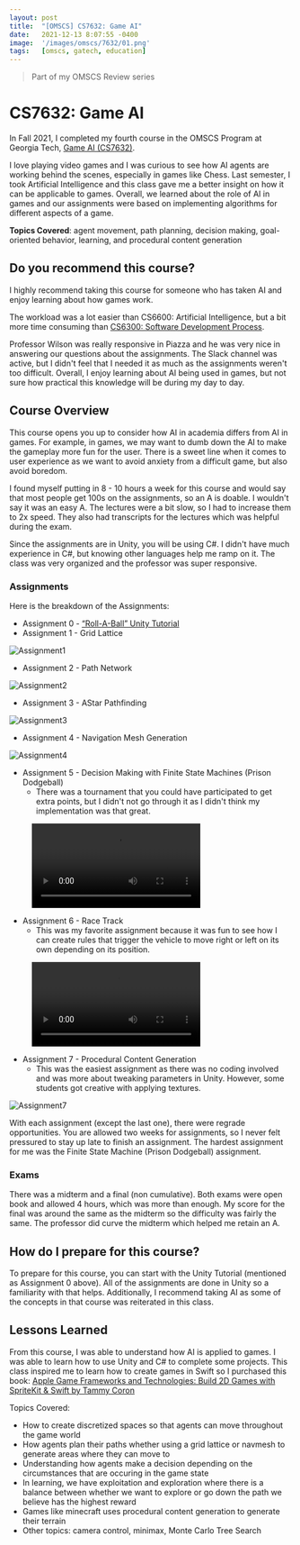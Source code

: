 ```yaml
---
layout: post
title:  "[OMSCS] CS7632: Game AI"
date:   2021-12-13 8:07:55 -0400
image:  '/images/omscs/7632/01.png'
tags:   [omscs, gatech, education]
---
```


> Part of my OMSCS Review series

# CS7632: Game AI

In Fall 2021, I completed my fourth course in the OMSCS Program at Georgia Tech, [Game AI (CS7632)](https://omscs.gatech.edu/cs-7632-game-ai). 

I love playing video games and I was curious to see how AI agents are working behind the scenes, especially in games like Chess. Last semester, I took Artificial Intelligence and this class gave me a better insight on how it can be applicable to games. Overall, we learned about the role of AI in games and our assignments were based on implementing algorithms for different aspects of a game.

**Topics Covered**: agent movement, path planning, decision making, goal-oriented behavior, learning, and procedural content generation

## Do you recommend this course?

I highly recommend taking this course for someone who has taken AI and enjoy learning about how games work. 

The workload was a lot easier than CS6600: Artificial Intelligence, but a bit more time consuming than [CS6300: Software Development Process](https://cyndichin.github.io/blog/omscs6300). 

Professor Wilson was really responsive in Piazza and he was very nice in answering our questions about the assignments. The Slack channel was active, but I didn't feel that I needed it as much as the assignments weren't too difficult. Overall, I enjoy learning about AI being used in games, but not sure how practical this knowledge will be during my day to day.

## Course Overview

This course opens you up to consider how AI in academia differs from AI in games. For example, in games, we may want to dumb down the AI to make the gameplay more fun for the user. There is a sweet line when it comes to user experience as we want to avoid anxiety from a difficult game, but also avoid boredom. 

I found myself putting in 8 - 10 hours a week for this course and would say that most people get 100s on the assignments, so an A is doable. I wouldn't say it was an easy A. The lectures were a bit slow, so I had to increase them to 2x speed. They also had transcripts for the lectures which was helpful during the exam. 

Since the assignments are in Unity, you will be using C#. I didn't have much experience in C#, but knowing other languages help me ramp on it. The class was very organized and the professor was super responsive.

### Assignments

Here is the breakdown of the Assignments:

- Assignment 0 - [“Roll-A-Ball” Unity Tutorial](https://learn.unity.com/project/roll-a-ball)
- Assignment 1 - Grid Lattice

![Assignment1](/images/omscs/7632/assignment1.png)

- Assignment 2 - Path Network

![Assignment2](/images/omscs/7632/assignment2.png)

- Assignment 3 - AStar Pathfinding

![Assignment3](/images/omscs/7632/assignment3.png)

- Assignment 4 - Navigation Mesh Generation 

![Assignment4](/images/omscs/7632/assignment4.png)

- Assignment 5 - Decision Making with Finite State Machines (Prison Dodgeball)
	- There was a tournament that you could have participated to get extra points, but I didn't not go through it as I didn't think my implementation was that great. 

<figure class="video_container">
  <video controls="true" allowfullscreen="true">
    <source src="/videos/omscs7632/prison_dodgeball.mov" type="video/mp4">
  </video>
</figure>
		
- Assignment 6 - Race Track
	- This was my favorite assignment because it was fun to see how I can create rules that trigger the vehicle to move right or left on its own depending on its position.	
	
<figure class="video_container">
  <video controls="true" allowfullscreen="true">
    <source src="/videos/omscs7632/race_track.mov" type="video/mp4">
  </video>
</figure>

- Assignment 7 - Procedural Content Generation
	- This was the easiest assignment as there was no coding involved and was more about tweaking parameters in Unity. However, some students got creative with applying textures. 

![Assignment7](/images/omscs/7632/assignment7.png)
	
With each assignment (except the last one), there were regrade opportunities. You are allowed two weeks for assignments, so I never felt pressured to stay up late to finish an assignment. The hardest assignment for me was the Finite State Machine (Prison Dodgeball) assignment.

### Exams

There was a midterm and a final (non cumulative). Both exams were open book and allowed 4 hours, which was more than enough. My score for the final was around the same as the midterm so the difficulty was fairly the same. The professor did curve the midterm which helped me retain an A. 

## How do I prepare for this course?

To prepare for this course, you can start with the Unity Tutorial (mentioned as Assignment 0 above). All of the assignments are done in Unity so a familiarity with that helps. Additionally, I recommend taking AI as some of the concepts in that course was reiterated in this class.  

## Lessons Learned

From this course, I was able to understand how AI is applied to games. I was able to learn how to use Unity and C# to complete some projects. This class inspired me to learn how to create games in Swift so I purchased this book: [Apple Game Frameworks and Technologies: Build 2D Games with SpriteKit & Swift by Tammy Coron](https://www.amazon.com/Apple-Game-Frameworks-Technologies-SpriteKit/dp/1680507842/ref=asc_df_1680507842/?tag=hyprod-20&linkCode=df0&hvadid=475772560923&hvpos=&hvnetw=g&hvrand=15972973116241648922&hvpone=&hvptwo=&hvqmt=&hvdev=c&hvdvcmdl=&hvlocint=&hvlocphy=9004148&hvtargid=pla-1186423385486&psc=1)

Topics Covered:

- How to create discretized spaces so that agents can move throughout the game world
- How agents plan their paths whether using a grid lattice or navmesh to generate areas where they can move to
- Understanding how agents make a decision depending on the circumstances that are occuring in the game state
- In learning, we have exploitation and exploration where there is a balance between whether we want to explore or go down the path we believe has the highest reward
- Games like minecraft uses procedural content generation to generate their terrain
- Other topics: camera control, minimax, Monte Carlo Tree Search
